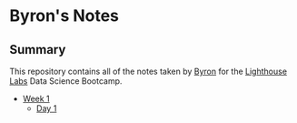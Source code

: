 # Byron's Notes
## Summary 

This repository contains all of the notes taken by [Byron](https://github.com/mo11oy) for the [Lighthouse Labs](https://www.lighthouselabs.ca/) Data Science Bootcamp.

* [Week 1](/Week_1)
    * [Day 1](/Week_1/Day_1)